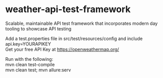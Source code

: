 # weather-api-test-framework
Scalable, maintainable API test framework that incorporates modern day tooling to showcase API testing

Add a test.properties file in src/test/resources/config and include  
api.key=YOURAPIKEY  
Get your free API Key at https://openweathermap.org/

Run with the following:  
mvn clean test-compile  
mvn clean test; mvn allure:serv
